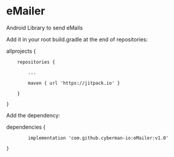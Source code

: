 # eMailer
Android Library to send eMails

Add it in your root build.gradle at the end of repositories:

allprojects {
		
		repositories {
		
			...
			
			maven { url 'https://jitpack.io' }
			
		}
		
	}

  
  Add the dependency:
  
  
  dependencies {
  
	        implementation 'com.github.cyberman-io:eMailer:v1.0'
		
	}
  
